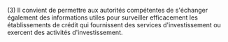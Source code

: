 (3) Il convient de permettre aux autorités compétentes de s'échanger également des informations utiles pour surveiller efficacement les établissements de crédit qui fournissent des services d'investissement ou exercent des activités d'investissement.